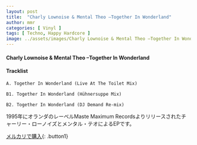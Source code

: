 ```yaml
---
layout: post
title:  "Charly Lownoise & Mental Theo –Together In Wonderland"
author: mmr
categories: [ Vinyl ]
tags: [ Techno, Happy Hardcore ]
image: ../assets/images/Charly Lownoise & Mental Theo –Together In Wonderland.jpg
---
```


#### Charly Lownoise & Mental Theo –Together In Wonderland

#### Tracklist
```md
A. Together In Wonderland (Live At The Toilet Mix)

B1. Together In Wonderland (Hühnersuppe Mix)

B2. Together In Wonderland (DJ Demand Re-mix)
```

1995年にオランダのレーベルMaste Maximum Recordsよりリリースされたチャーリー・ローノイズとメンタル・テオによるEPです。


[メルカリで購入](https://jp.mercari.com/item/m65398480304){: .button1}

